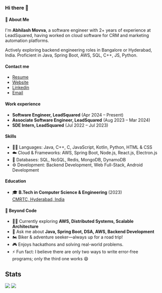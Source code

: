 
<!-- 
<p align="center">
  <img src="https://dynamic.brandcrowd.com/asset/logo/85f42d8f-d011-495b-86d6-13a7ed367e06/logo-search-grid-1x?v=637861100082100000&text=Abhilash+Movva&colorpalette=red" alt="Abhilash Movva" />
</p> 
-->

### Hi there 👋

#### 💬 About Me
I'm **Abhilash Movva**, a software engineer with 2+ years of experience at LeadSquared, having worked on cloud software for CRM and marketing automation platforms.

 Actively exploring backend engineering roles in Bangalore or Hyderabad, India. Proficient in Java, Spring Boot, AWS, SQL, C++, JS, Python.

#### Contact me
- [Resume]()
- [Website](https://abhim8.github.io/Portfolio)
- [Linkedin](https://www.linkedin.com/in/abhilashmovva)
- [Email](mailto:abhilash.movva@gmail.com)

#### Work experience
- **Software Engineer, LeadSquared** (Apr 2024 – Present)
- **Associate Software Engineer, LeadSquared** (Aug 2023 – Mar 2024)
- **SDE Intern, LeadSquared** (Jul 2022 – Jul 2023)

#### Skills
- 👨‍💻 Languages: Java, C++, C, JavaScript, Kotlin, Python, HTML & CSS 
- ☁️ Cloud & Frameworks: AWS, Spring Boot, Node.js, React.js, Electron.js
- 💽 Databases: SQL, NoSQL, Redis, MongoDB, DynamoDB
- ⚙️ Development: Backend Development, Web Full-Stack, Android Development

  
#### Education
- 🎓 **B.Tech in Computer Science & Engineering** (2023)  
  [CMRTC, Hyderabad, India](https://cmrtc.ac.in)

#### 🚀 Beyond Code
- 👨‍💻 Currently exploring **AWS, Distributed Systems, Scalable Architecture**  
- 💬 Ask me about **Java, Spring Boot, DSA, AWS, Backend Development**  
- 🏍️ Biker & adventure seeker—always up for a road trip!  
- 🎮 Enjoys hackathons and solving real-world problems.  
- ⚡ Fun fact: I believe there are only two ways to write error-free programs; only the third one works 😄  


<!-- ### Hey! 👋
I'm Abhilash Movva, a software engineer from India.

- 👥 SDE @LeadSquared, Bangalore

## Skills
- 👨‍💻 Java, C++, C, JavaScript, Kotlin, Python, PHP, HTML/CSS
- ⚙️ SpringBoot Framework, Node.js, React.js, Electron.js
- ⚙️ Web Full stack development, familar with Android development
- 💽 MySQL, SQL, Mongo

## Contact
- [abhilashmovva.tech](https://abhilashmovva.tech)
- [@abhilashmovva](https://www.linkedin.com/in/abhilash-movva-b979791a1) on LinkedIn
- [@abhilashmovva](https://www.instagram.com/abhilashmovva) on Instagram
- reach me on **abhilash.movva@gmail.com**

## About
- 🌱 I’m currently learning **AWS**.
- 💬 Ask me about **Java, **C++, and DSA**
- ⚡ Fun fact: I believe there are only two ways to write error-free programs; only the third one works 😄 
<be>
-->


<!-- <img align="right" alt="Coding" width="400" src="https://raw.githubusercontent.com/saimanoharhm/saimanoharhm/main/coding.webp"> -->
<!-- 👯 I’m looking to collaborate on -->
<!-- - 🤝 I’m looking for help with agd -->

<!-- <img align="left" src="https://github-readme-stats.vercel.app/api/top-langs?username=abhim8&show_icons=true&locale=en&layout=compact" alt="abhim8"/> -->

<!-- <img align="center" src="https://github-readme-stats.vercel.app/api?username=abhim8&show_icons=true&locale=en" alt="abhim8" /> -->
## Stats
![](https://roadmap.sh/card/wide/67702caa70129741a8c8e989?variant=dark) ![](https://github-readme-stats.vercel.app/api/top-langs?username=abhim8&show_icons=true&locale=en&layout=donut)
<!-- ![](https://github-readme-stats.vercel.app/api?username=abhim8&show_icons=true&locale=en) -->

<!-- <p> <img src="https://github-readme-stats.vercel.app/api?username=abhim8&&show_icons=true&title_color=ffffff&icon_color=bb2acf&text_color=daf7dc&bg_color=191919"> </p> -->

<!-- <p> <img align="center" src="https://github-readme-streak-stats.herokuapp.com/?user=abhim8&" alt="abhim8" /></p> -->
<br>


